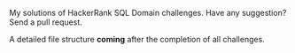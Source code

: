 My solutions of HackerRank SQL Domain challenges. Have any suggestion? Send a pull request.

A detailed file structure **coming** after the completion of all challenges.
